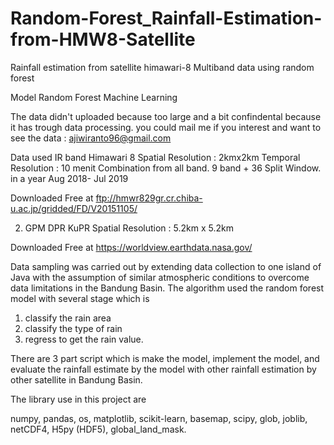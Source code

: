 # Random-Forest_Rainfall-Estimation-from-HMW8-Satellite
Rainfall estimation from satellite himawari-8 Multiband data using random forest

Model Random Forest Machine Learning

The data didn't uploaded because too large and a bit confindental because it has trough data processing.
you could mail me if you interest and want to see the data : ajiwiranto96@gmail.com

Data used
IR band Himawari 8
Spatial Resolution : 2kmx2km 
Temporal Resolution : 10 menit
Combination from all band.
9 band + 36 Split Window.
in a year Aug 2018- Jul 2019

Downloaded Free at ftp://hmwr829gr.cr.chiba-u.ac.jp/gridded/FD/V20151105/

2. GPM DPR KuPR
Spatial Resolution : 5.2km x 5.2km

Downloaded Free at https://worldview.earthdata.nasa.gov/

Data sampling was carried out by extending data collection to one island of Java with
the assumption of similar atmospheric conditions to overcome data limitations in
the Bandung Basin. The algorithm used the random forest model with several stage which is 
1.  classify the rain area
2.  classify the type of rain
3.  regress to get the rain value.

There are 3 part script which is make the model, implement the model, and evaluate the rainfall estimate by the model with other rainfall estimation by other satellite in Bandung Basin. 

The library use in this project are

numpy, pandas, os, matplotlib, scikit-learn, basemap, scipy, glob, joblib, netCDF4, H5py (HDF5), global_land_mask. 

